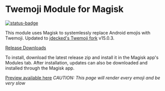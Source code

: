 # Twemoji Module for Magisk

[![status-badge](https://ci.cryxtal.org/api/badges/crystal/twemoji-systemless/status.svg)](https://ci.cryxtal.org/crystal/twemoji-systemless)

This module uses Magisk to systemlessly replace Android emojis with Twemoji. Updated to [jdecked's Twemoji fork](https://github.com/jdecked/twemoji) v15.0.3.

[Release Downloads](https://sc.cryxtal.org/crystal/twemoji-systemless/releases) 

To install, download the latest release zip and install it in the Magisk app's Modules tab. After installation, updates can also be downloaded and installed through the Magisk app.

[Preview available here](https://jdecked.github.io/twemoji/v/latest/preview-svg.html) _CAUTION: This page will render every emoji and be very slow_
